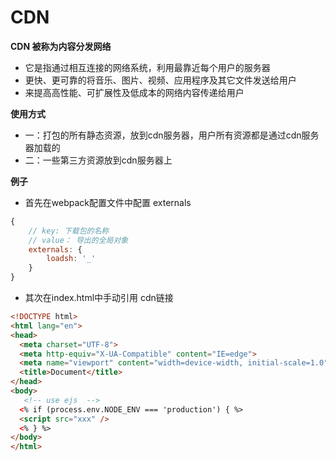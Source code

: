 # CDN

**CDN 被称为内容分发网络**

- 它是指通过相互连接的网络系统，利用最靠近每个用户的服务器
- 更快、更可靠的将音乐、图片、视频、应用程序及其它文件发送给用户
- 来提高高性能、可扩展性及低成本的网络内容传递给用户

**使用方式**

- 一：打包的所有静态资源，放到cdn服务器，用户所有资源都是通过cdn服务器加载的
- 二：一些第三方资源放到cdn服务器上

**例子**

- 首先在webpack配置文件中配置 externals

```js
{	
    // key: 下载包的名称
    // value： 导出的全局对象
    externals: {
        loadsh: '_'
    }
}
```

- 其次在index.html中手动引用 cdn链接

```html
<!DOCTYPE html>
<html lang="en">
<head>
  <meta charset="UTF-8">
  <meta http-equiv="X-UA-Compatible" content="IE=edge">
  <meta name="viewport" content="width=device-width, initial-scale=1.0">
  <title>Document</title>
</head>
<body>
   <!-- use ejs  -->
  <% if (process.env.NODE_ENV === 'production') { %>
  <script src="xxx" />
  <% } %>
</body>
</html>
```
